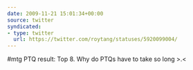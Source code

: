 ```yaml
---
date: 2009-11-21 15:01:34+00:00
source: twitter
syndicated:
- type: twitter
  url: https://twitter.com/roytang/statuses/5920099004/
---
```


#mtg PTQ result: Top 8. Why do PTQs have to take so long &gt;.&lt;